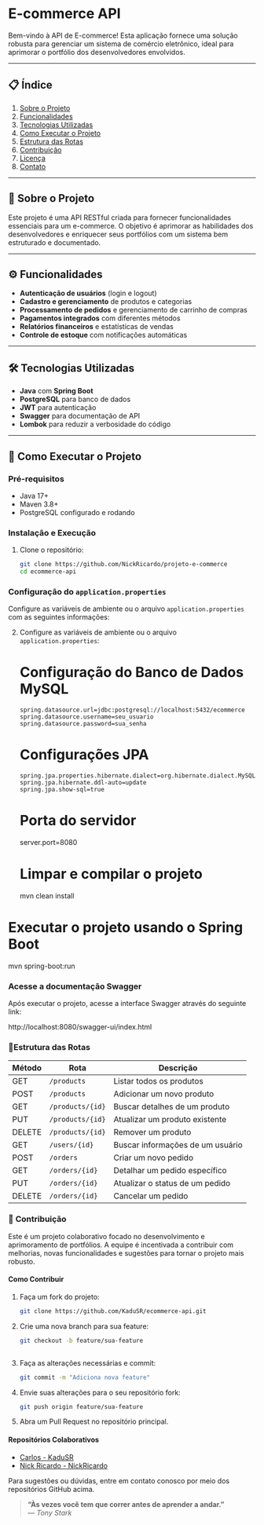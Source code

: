 # E-commerce API

Bem-vindo à API de E-commerce! Esta aplicação fornece uma solução robusta para gerenciar um sistema de comércio eletrônico, ideal para aprimorar o portfólio dos desenvolvedores envolvidos.

---

## 📋 **Índice**
1. [Sobre o Projeto](#sobre-o-projeto)
2. [Funcionalidades](#funcionalidades)
3. [Tecnologias Utilizadas](#tecnologias-utilizadas)
4. [Como Executar o Projeto](#como-executar-o-projeto)
5. [Estrutura das Rotas](#estrutura-das-rotas)
6. [Contribuição](#contribuição)
7. [Licença](#licença)
8. [Contato](#contato)

---

## 📌 **Sobre o Projeto**

Este projeto é uma API RESTful criada para fornecer funcionalidades essenciais para um e-commerce. O objetivo é aprimorar as habilidades dos desenvolvedores e enriquecer seus portfólios com um sistema bem estruturado e documentado.

---

## ⚙️ **Funcionalidades**
- **Autenticação de usuários** (login e logout)
- **Cadastro e gerenciamento** de produtos e categorias
- **Processamento de pedidos** e gerenciamento de carrinho de compras
- **Pagamentos integrados** com diferentes métodos
- **Relatórios financeiros** e estatísticas de vendas
- **Controle de estoque** com notificações automáticas

---

## 🛠️ **Tecnologias Utilizadas**
- **Java** com **Spring Boot**
- **PostgreSQL** para banco de dados
- **JWT** para autenticação
- **Swagger** para documentação de API
- **Lombok** para reduzir a verbosidade do código

---

## 🚀 **Como Executar o Projeto**

### **Pré-requisitos**
- Java 17+
- Maven 3.8+
- PostgreSQL configurado e rodando

### **Instalação e Execução**
1. Clone o repositório:
   ```bash
   git clone https://github.com/NickRicardo/projeto-e-commerce
   cd ecommerce-api

### **Configuração do `application.properties`**  
   Configure as variáveis de ambiente ou o arquivo `application.properties` com as seguintes informações:

2. Configure as variáveis de ambiente ou o arquivo `application.properties`:
   # Configuração do Banco de Dados MySQL
       spring.datasource.url=jdbc:postgresql://localhost:5432/ecommerce
       spring.datasource.username=seu_usuario
       spring.datasource.password=sua_senha
 
    # Configurações JPA
       spring.jpa.properties.hibernate.dialect=org.hibernate.dialect.MySQLDialect
       spring.jpa.hibernate.ddl-auto=update
       spring.jpa.show-sql=true

    # Porta do servidor
      server.port=8080
   
    # Limpar e compilar o projeto
      mvn clean install

# Executar o projeto usando o Spring Boot
mvn spring-boot:run

### **Acesse a documentação Swagger**  
Após executar o projeto, acesse a interface Swagger através do seguinte link:

http://localhost:8080/swagger-ui/index.html

### 📂**Estrutura das Rotas**

| Método | Rota                      | Descrição                      |
|--------|---------------------------|--------------------------------|
| GET    | `/products`               | Listar todos os produtos       |
| POST   | `/products`               | Adicionar um novo produto      |
| GET    | `/products/{id}`          | Buscar detalhes de um produto  |
| PUT    | `/products/{id}`          | Atualizar um produto existente |
| DELETE | `/products/{id}`          | Remover um produto             |
| GET    | `/users/{id}`             | Buscar informações de um usuário |
| POST   | `/orders`                 | Criar um novo pedido           |
| GET    | `/orders/{id}`            | Detalhar um pedido específico  |
| PUT    | `/orders/{id}`            | Atualizar o status de um pedido |
| DELETE | `/orders/{id}`            | Cancelar um pedido             |

### 🤝 **Contribuição**

Este é um projeto colaborativo focado no desenvolvimento e aprimoramento de portfólios. A equipe é incentivada a contribuir com melhorias, novas funcionalidades e sugestões para tornar o projeto mais robusto.

#### **Como Contribuir**  
1. Faça um fork do projeto:
   ```bash
   git clone https://github.com/KaduSR/ecommerce-api.git

2. Crie uma nova branch para sua feature:
   ```bash
   git checkout -b feature/sua-feature
 

3. Faça as alterações necessárias e commit:
   ```bash
   git commit -m "Adiciona nova feature"

4. Envie suas alterações para o seu repositório fork:
    ```bash
    git push origin feature/sua-feature
5. Abra um Pull Request no repositório principal.

#### **Repositórios Colaborativos**
- [Carlos - KaduSR](https://github.com/KaduSR)  
- [Nick Ricardo - NickRicardo](https://github.com/NickRicardo)

Para sugestões ou dúvidas, entre em contato conosco por meio dos repositórios GitHub acima.

> **“Às vezes você tem que correr antes de aprender a andar.”**  
> — *Tony Stark*

















